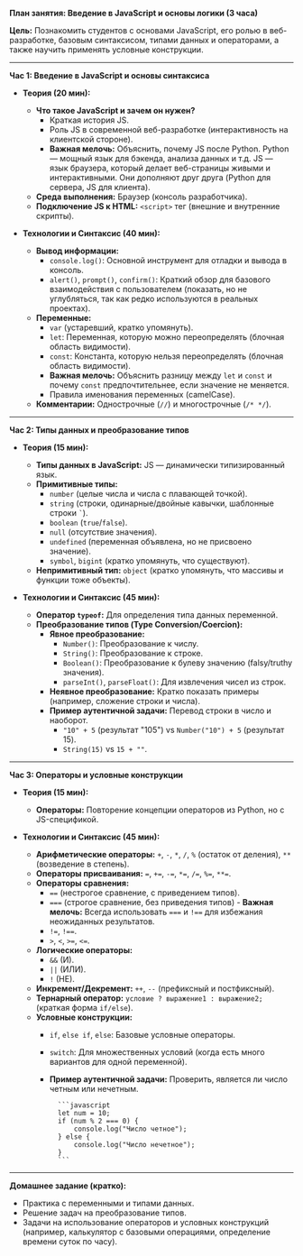 **План занятия: Введение в JavaScript и основы логики (3 часа)**

**Цель:** Познакомить студентов с основами JavaScript, его ролью в веб-разработке, базовым синтаксисом, типами данных и операторами, а также научить применять условные конструкции.

---

**Час 1: Введение в JavaScript и основы синтаксиса**

* **Теория (20 мин):**
  * **Что такое JavaScript и зачем он нужен?**
    * Краткая история JS.
    * Роль JS в современной веб-разработке (интерактивность на клиентской стороне).
    * **Важная мелочь:** Объяснить, почему JS после Python. Python — мощный язык для бэкенда, анализа данных и т.д. JS — язык браузера, который делает веб-страницы живыми и интерактивными. Они дополняют друг друга (Python для сервера, JS для клиента).
  * **Среда выполнения:** Браузер (консоль разработчика).
  * **Подключение JS к HTML:** `<script>` тег (внешние и внутренние скрипты).

* **Технологии и Синтаксис (40 мин):**
  * **Вывод информации:**
    * `console.log()`: Основной инструмент для отладки и вывода в консоль.
    * `alert()`, `prompt()`, `confirm()`: Краткий обзор для базового взаимодействия с пользователем (показать, но не углубляться, так как редко используются в реальных проектах).
  * **Переменные:**
    * `var` (устаревший, кратко упомянуть).
    * `let`: Переменная, которую можно переопределять (блочная область видимости).
    * `const`: Константа, которую нельзя переопределять (блочная область видимости).
    * **Важная мелочь:** Объяснить разницу между `let` и `const` и почему `const` предпочтительнее, если значение не меняется.
    * Правила именования переменных (camelCase).
  * **Комментарии:** Однострочные (`//`) и многострочные (`/* */`).

---

**Час 2: Типы данных и преобразование типов**

* **Теория (15 мин):**
  * **Типы данных в JavaScript:** JS — динамически типизированный язык.
  * **Примитивные типы:**
    * `number` (целые числа и числа с плавающей точкой).
    * `string` (строки, одинарные/двойные кавычки, шаблонные строки `` ` ``).
    * `boolean` (`true`/`false`).
    * `null` (отсутствие значения).
    * `undefined` (переменная объявлена, но не присвоено значение).
    * `symbol`, `bigint` (кратко упомянуть, что существуют).
  * **Непримитивный тип:** `object` (кратко упомянуть, что массивы и функции тоже объекты).

* **Технологии и Синтаксис (45 мин):**
  * **Оператор `typeof`:** Для определения типа данных переменной.
  * **Преобразование типов (Type Conversion/Coercion):**
    * **Явное преобразование:**
      * `Number()`: Преобразование к числу.
      * `String()`: Преобразование к строке.
      * `Boolean()`: Преобразование к булеву значению (falsy/truthy значения).
      * `parseInt()`, `parseFloat()`: Для извлечения чисел из строк.
    * **Неявное преобразование:** Кратко показать примеры (например, сложение строки и числа).
    * **Пример аутентичной задачи:** Перевод строки в число и наоборот.
      * `"10" + 5` (результат "105") vs `Number("10") + 5` (результат 15).
      * `String(15)` vs `15 + ""`.

---

**Час 3: Операторы и условные конструкции**

* **Теория (15 мин):**
  * **Операторы:** Повторение концепции операторов из Python, но с JS-спецификой.

* **Технологии и Синтаксис (45 мин):**
  * **Арифметические операторы:** `+`, `-`, `*`, `/`, `%` (остаток от деления), `**` (возведение в степень).
  * **Операторы присваивания:** `=`, `+=`, `-=`, `*=`, `/=`, `%=`, `**=`.
  * **Операторы сравнения:**
    * `==` (нестрогое сравнение, с приведением типов).
    * `===` (строгое сравнение, без приведения типов) - **Важная мелочь:** Всегда использовать `===` и `!==` для избежания неожиданных результатов.
    * `!=`, `!==`.
    * `>`, `<`, `>=`, `<=`.
  * **Логические операторы:**
    * `&&` (И).
    * `||` (ИЛИ).
    * `!` (НЕ).
  * **Инкремент/Декремент:** `++`, `--` (префиксный и постфиксный).
  * **Тернарный оператор:** `условие ? выражение1 : выражение2;` (краткая форма `if/else`).
  * **Условные конструкции:**
    * `if`, `else if`, `else`: Базовые условные операторы.
    * `switch`: Для множественных условий (когда есть много вариантов для одной переменной).
    * **Пример аутентичной задачи:** Проверить, является ли число четным или нечетным.

            ```javascript
            let num = 10;
            if (num % 2 === 0) {
                console.log("Число четное");
            } else {
                console.log("Число нечетное");
            }
            ```

---

**Домашнее задание (кратко):**

* Практика с переменными и типами данных.
* Решение задач на преобразование типов.
* Задачи на использование операторов и условных конструкций (например, калькулятор с базовыми операциями, определение времени суток по часу).
